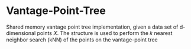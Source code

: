 # Vantage-Point-Tree
Shared memory vantage point tree implementation, given a data set of d-dimensional points 𝑋. The structure is used to perform the 𝑘 nearest neighbor search (kNN) of the points on the vantage-point tree

